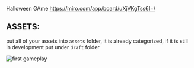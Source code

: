 Halloween GAme
https://miro.com/app/board/uXjVKgTss6I=/


## ASSETS:
put all of your assets into `assets` folder, it is already categorized, if it is still in development put under `draft` folder

![first gameplay](https://github.com/user-attachments/assets/a8801c15-c545-4091-920f-b742a29dad66)
